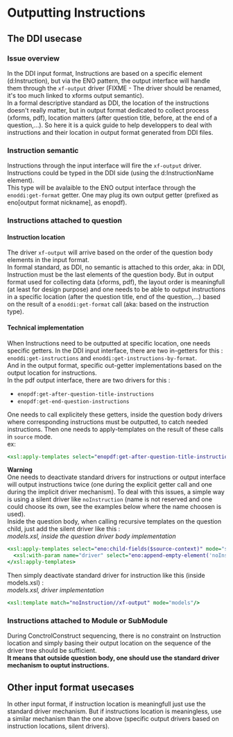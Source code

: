 

# Outputting Instructions

## The DDI usecase
### Issue overview
In the DDI input format, Instructions are based on a specific element (d:Instruction), but via the ENO pattern, the output interface will handle them through the `xf-output` driver (FIXME - The driver should be renamed, it's too much linked to xforms output semantic).  
In a formal descriptive standard as DDI, the location of the instructions doesn't really matter, but in output format dedicated to collect process (xforms, pdf), location matters (after question title, before, at the end of a question,...).
So here it is a quick guide to help developpers to deal with instructions and their location in output format generated from DDI files.

### Instruction semantic

Instructions through the input interface will fire the `xf-output` driver.
Instructions could be typed in the DDI side (using the d:InstructionName element).  
This type will be avalaible to the ENO output interface through the `enoddi:get-format` getter. One may plug its own output getter (prefixed as eno\[output format nickname\], as enopdf).

### Instructions attached to question

#### Instruction location
The driver `xf-output` will arrive based on the order of the question body elements in the input format.  
In formal standard, as DDI, no semantic is attached to this order, aka: in DDI, Instruction must be the last elements of the question body.
But in output format used for collecting data (xforms, pdf), the layout order is meaningfull (at least for design purpose) and one needs to be able to output instructions in a specific location (after the question title, end of the question,...) based on the result of a `enoddi:get-format` call (aka: based on the instruction type).

#### Technical implementation
When Instructions need to be outputted at specific location, one needs specific getters.
In the DDI input interface, there are two in-getters for this : `enoddi:get-instructions` and `enoddi:get-instructions-by-format`.  
And in the output format, specific out-getter implementations based on the output location for instructions.  
In the pdf output interface, there are two drivers for this :
* `enopdf:get-after-question-title-instructions`
* `enopdf:get-end-question-instructions`

One needs to call explicitely these getters, inside the question body drivers where corresponding instructions must be outputted, to catch needed instructions.
Then one needs to apply-templates on the result of these calls in `source` mode.  
ex: 
```xslt
<xsl:apply-templates select="enopdf:get-after-question-title-instructions($context)" mode="source">
```

**Warning**  
One needs to deactivate standard drivers for instructions or output interface will output instructions twice (one during the explicit getter call and one during the implicit driver mechanism).
To deal with this issues, a simple way is using a silent driver like `noInstruction` (name is not reserved and one could choose its own, see the examples below where the name choosen is used).  
Inside the question body, when calling recursive templates on the question child, just add the silent driver like this :  
*models.xsl, inside the question driver body implementation*  
```xslt
<xsl:apply-templates select="eno:child-fields($source-context)" mode="source">
  <xsl:with-param name="driver" select="eno:append-empty-element('noInstruction', .)" tunnel="yes"/>
</xsl:apply-templates>
```

Then simply deactivate standard driver for instruction like this (inside models.xsl) :  
*models.xsl, driver implementation*  
```xslt
<xsl:template match="noInstruction//xf-output" mode="models"/>
```

### Instructions attached to Module or SubModule
During ConctrolConstruct sequencing, there is no constraint on Instruction location and simply basing their output location on the sequence of the driver tree should be sufficient.  
**It means that outside question body, one should use the standard driver mechanism to ouptut instructions.**

## Other input format usecases
In other input format, if instruction location is meaningfull just use the standard driver mechanism. But if instructions location is meaningless, use a similar mechanism than the one above (specific output drivers based on instruction locations, silent drivers).
